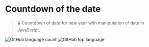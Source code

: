 # Countdown of the date
> ⌛ Countdown of date for new year with manipulation of date in JavaScript.


![GitHub language count](https://img.shields.io/github/languages/count/edualvesf13/countdown?color=orange)
![GitHub top language](https://img.shields.io/github/languages/top/edualvesf13/countdown?color=orange)
